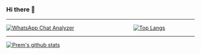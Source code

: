### Hi there 👋

---

[![WhatsApp Chat Analyzer](https://github-readme-stats.vercel.app/api/pin/?username=pcsingh&repo=WhatsApp-Chat-Analyzer)](https://github.com/pcsingh/WhatsApp-Chat-Analyzer) &emsp; &emsp; &emsp; &emsp; &emsp; &emsp; &emsp; &emsp; &ensp; [![Top Langs](https://github-readme-stats.vercel.app/api/top-langs/?username=pcsingh&layout=compact)](https://github.com/pcsingh/WhatsApp-Chat-Analyzer)
<!--
**pcsingh/pcsingh** is a ✨ _special_ ✨ repository because its `README.md` (this file) appears on your GitHub profile.

Here are some ideas to get you started:

- 🔭 I’m currently working on ...
- 🌱 I’m currently learning ...
- 👯 I’m looking to collaborate on ...
- 🤔 I’m looking for help with ...
- 💬 Ask me about ...
- 📫 How to reach me: ...
- 😄 Pronouns: ...
- ⚡ Fun fact: ...
-->

---

[![Prem's github stats](https://github-readme-stats.vercel.app/api?username=pcsingh&hide=prs&count_private=true&include_all_commits=true&show_icons=true&theme=algolia)](https://github.com/pcsingh/github-readme-stats)
